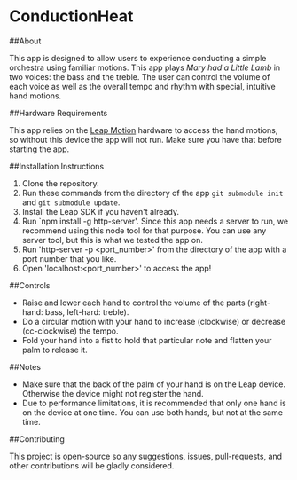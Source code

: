 # ConductionHeat

##About

This app is designed to allow users to experience conducting a simple orchestra using familiar motions. This app
plays _Mary had a Little Lamb_ in two voices: the bass and the treble. The user can control the volume of each voice
as well as the overall tempo and rhythm with special, intuitive hand motions.

##Hardware Requirements

This app relies on the [Leap Motion](https://www.leapmotion.com/) hardware to access the hand motions, so without this
device the app will not run. Make sure you have that before starting the app.

##Installation Instructions 

1. Clone the repository.
2. Run these commands from the directory of the app `git submodule init` and `git submodule update`.
3. Install the Leap SDK if you haven't already.
4. Run `npm install -g http-server'. Since this app needs a server to run, we recommend using this node tool for that 
purpose. You can use any server tool, but this is what we tested the app on.
5. Run 'http-server -p <port_number>' from the directory of the app with a port number that you like.
6. Open 'localhost:<port_number>' to access the app!

##Controls

* Raise and lower each hand to control the volume of the parts (right-hand: bass, left-hard: treble).
* Do a circular motion with your hand to increase (clockwise) or decrease (cc-clockwise) the tempo.
* Fold your hand into a fist to hold that particular note and flatten your palm to release it.

##Notes

* Make sure that the back of the palm of your hand is on the Leap device. Otherwise the device might not register the hand.
* Due to performance limitations, it is recommended that only one hand is on the device at one time. You can use both hands, but not at the same time.

##Contributing

This project is open-source so any suggestions, issues, pull-requests, and other contributions will be gladly considered.
